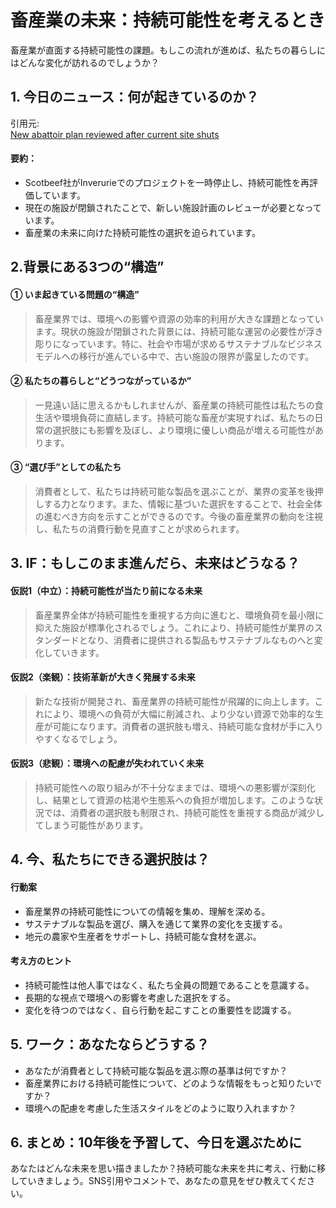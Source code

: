 # 畜産業の未来：持続可能性を考えるとき

畜産業が直面する持続可能性の課題。もしこの流れが進めば、私たちの暮らしにはどんな変化が訪れるのでしょうか？

## 1. 今日のニュース：何が起きているのか？
引用元:  
[New abattoir plan reviewed after current site shuts](https://www.bbc.com/news/articles/cglew36465ro)

#### 要約：
- Scotbeef社がInverurieでのプロジェクトを一時停止し、持続可能性を再評価しています。
- 現在の施設が閉鎖されたことで、新しい施設計画のレビューが必要となっています。
- 畜産業の未来に向けた持続可能性の選択を迫られています。

## 2.背景にある3つの“構造”

#### ① いま起きている問題の“構造”
> 畜産業界では、環境への影響や資源の効率的利用が大きな課題となっています。現状の施設が閉鎖された背景には、持続可能な運営の必要性が浮き彫りになっています。特に、社会や市場が求めるサステナブルなビジネスモデルへの移行が進んでいる中で、古い施設の限界が露呈したのです。

#### ② 私たちの暮らしと“どうつながっているか”
> 一見遠い話に思えるかもしれませんが、畜産業の持続可能性は私たちの食生活や環境負荷に直結します。持続可能な畜産が実現すれば、私たちの日常の選択肢にも影響を及ぼし、より環境に優しい商品が増える可能性があります。

#### ③ “選び手”としての私たち
> 消費者として、私たちは持続可能な製品を選ぶことが、業界の変革を後押しする力となります。また、情報に基づいた選択をすることで、社会全体の進むべき方向を示すことができるのです。今後の畜産業界の動向を注視し、私たちの消費行動を見直すことが求められます。

## 3. IF：もしこのまま進んだら、未来はどうなる？

#### 仮説1（中立）：持続可能性が当たり前になる未来  
> 畜産業界全体が持続可能性を重視する方向に進むと、環境負荷を最小限に抑えた施設が標準化されるでしょう。これにより、持続可能性が業界のスタンダードとなり、消費者に提供される製品もサステナブルなものへと変化していきます。

#### 仮説2（楽観）：技術革新が大きく発展する未来  
> 新たな技術が開発され、畜産業界の持続可能性が飛躍的に向上します。これにより、環境への負荷が大幅に削減され、より少ない資源で効率的な生産が可能になります。消費者の選択肢も増え、持続可能な食材が手に入りやすくなるでしょう。

#### 仮説3（悲観）：環境への配慮が失われていく未来  
> 持続可能性への取り組みが不十分なままでは、環境への悪影響が深刻化し、結果として資源の枯渇や生態系への負担が増加します。このような状況では、消費者の選択肢も制限され、持続可能性を重視する商品が減少してしまう可能性があります。

## 4. 今、私たちにできる選択肢は？

#### 行動案
- 畜産業界の持続可能性についての情報を集め、理解を深める。
- サステナブルな製品を選び、購入を通じて業界の変化を支援する。
- 地元の農家や生産者をサポートし、持続可能な食材を選ぶ。

#### 考え方のヒント
- 持続可能性は他人事ではなく、私たち全員の問題であることを意識する。
- 長期的な視点で環境への影響を考慮した選択をする。
- 変化を待つのではなく、自ら行動を起こすことの重要性を認識する。

## 5. ワーク：あなたならどうする？
- あなたが消費者として持続可能な製品を選ぶ際の基準は何ですか？
- 畜産業界における持続可能性について、どのような情報をもっと知りたいですか？
- 環境への配慮を考慮した生活スタイルをどのように取り入れますか？

## 6. まとめ：10年後を予習して、今日を選ぶために
あなたはどんな未来を思い描きましたか？持続可能な未来を共に考え、行動に移していきましょう。SNS引用やコメントで、あなたの意見をぜひ教えてください。
